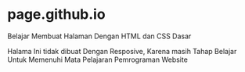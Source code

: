 # page.github.io
Belajar Membuat Halaman Dengan HTML dan CSS Dasar

Halama Ini tidak dibuat Dengan Resposive, Karena masih Tahap Belajar
Untuk Memenuhi Mata Pelajaran Pemrograman Website

